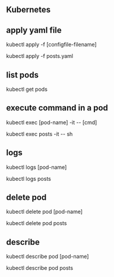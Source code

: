 ## Kubernetes

## apply yaml file 
kubectl apply -f [configfile-filename]

kubectl apply -f posts.yaml

## list pods
kubectl get pods

## execute command in a pod
kubectl exec [pod-name] -it -- [cmd]

kubectl exec posts -it -- sh

## logs
kubectl logs [pod-name]

kubectl logs posts

## delete pod
kubectl delete pod [pod-name]

kubectl delete pod posts

## describe
kubectl describe pod [pod-name]

kubectl describe pod posts

